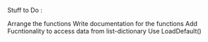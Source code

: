 Stuff to Do :

Arrange the functions 
Write documentation for the functions 
Add Fucntionality to access data from list-dictionary
Use LoadDefault()

 
